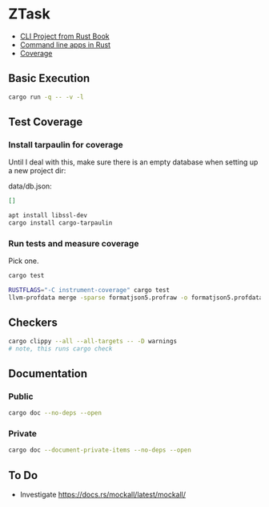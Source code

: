 # ZTask

- [CLI Project from Rust Book](https://doc.rust-lang.org/stable/book/ch12-00-an-io-project.html)
- [Command line apps in Rust](https://rust-cli.github.io/book/index.html)
- [Coverage](https://doc.rust-lang.org/rustc/instrument-coverage.html)



## Basic Execution

```bash
cargo run -q -- -v -l
```

## Test Coverage

### Install tarpaulin for coverage

Until I deal with this, make sure there is an empty
database when setting up a new project dir:

data/db.json:
```json
[]
```


```bash
apt install libssl-dev
cargo install cargo-tarpaulin
```

### Run tests and measure coverage

Pick one.

```bash
cargo test
```

```bash
RUSTFLAGS="-C instrument-coverage" cargo test
llvm-profdata merge -sparse formatjson5.profraw -o formatjson5.profdata
```

<!--
Tarpaulin, may be obsolete?
I've seen a few times that I had to `cargo build` explicitly
before `cargo test` or `cargo tarpaulin` will work.

```bash
cargo tarpaulin --implicit-test-threads --command Build
cargo tarpaulin --implicit-test-threads --command Build --out Html && wslview tarpaulin-report.html
```
-->

## Checkers

```bash
cargo clippy --all --all-targets -- -D warnings
# note, this runs cargo check
```

## Documentation

### Public

```bash
cargo doc --no-deps --open
```

### Private

```bash
cargo doc --document-private-items --no-deps --open
```

## To Do

- Investigate https://docs.rs/mockall/latest/mockall/